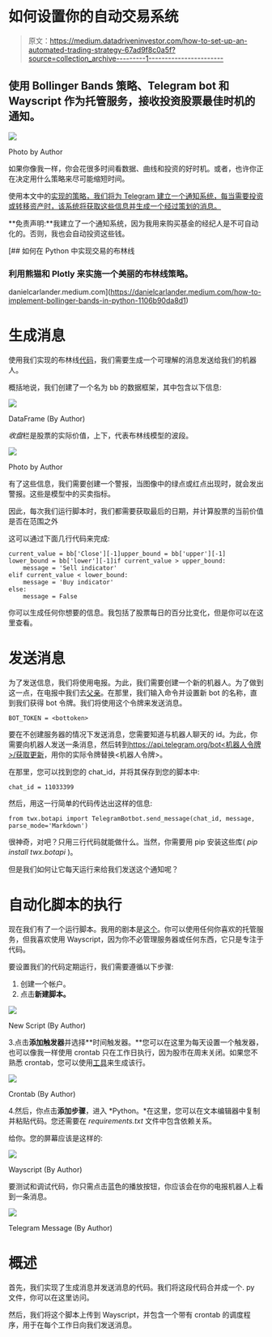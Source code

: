 # 如何设置你的自动交易系统

> 原文：<https://medium.datadriveninvestor.com/how-to-set-up-an-automated-trading-strategy-67ad9f8c0a5f?source=collection_archive---------1----------------------->

## 使用 Bollinger Bands 策略、Telegram bot 和 Wayscript 作为托管服务，接收投资股票最佳时机的通知。

![](img/a7c74b383d720c64672225013e0aea51.png)

Photo by Author

如果你像我一样，你会花很多时间看数据、曲线和投资的好时机。或者，也许你正在决定用什么策略来尽可能缩短时间。

使用本文中的[实现的策略，我们将为 Telegram 建立一个通知系统，每当需要投资或转移资产时，该系统将获取这些信息并生成一个经过策划的消息。](https://danielcarlander.medium.com/how-to-implement-bollinger-bands-in-python-1106b90da8d1)

**免责声明:**我建立了一个通知系统，因为我用来购买基金的经纪人是不可自动化的。否则，我也会自动投资这些钱。

[](https://danielcarlander.medium.com/how-to-implement-bollinger-bands-in-python-1106b90da8d1) [## 如何在 Python 中实现交易的布林线

### 利用熊猫和 Plotly 来实施一个美丽的布林线策略。

danielcarlander.medium.com](https://danielcarlander.medium.com/how-to-implement-bollinger-bands-in-python-1106b90da8d1) 

# 生成消息

使用我们实现的布林线[代码](https://danielcarlander.medium.com/how-to-implement-bollinger-bands-in-python-1106b90da8d1)，我们需要生成一个可理解的消息发送给我们的机器人。

概括地说，我们创建了一个名为 bb 的数据框架，其中包含以下信息:

![](img/aeaf13341197bb8f5519e07b5f576e11.png)

DataFrame (By Author)

*收盘*栏是股票的实际价值，上下，代表布林线模型的波段。

![](img/3e3035b323d05a4fd44d2ca7529dac5f.png)

Photo by Author

有了这些信息，我们需要创建一个警报，当图像中的绿点或红点出现时，就会发出警报。这些是模型中的买卖指标。

因此，每次我们运行脚本时，我们都需要获取最后的日期，并计算股票的当前价值是否在范围之外

这可以通过下面几行代码来完成:

```
current_value = bb['Close'][-1]upper_bound = bb['upper'][-1]
lower_bound = bb['lower'][-1]if current_value > upper_bound:
    message = 'Sell indicator'
elif current_value < lower_bound:
    message = 'Buy indicator'
else:
    message = False
```

你可以生成任何你想要的信息。我包括了股票每日的百分比变化，但是你可以在这里查看。

# 发送消息

为了发送信息，我们将使用电报。为此，我们需要创建一个新的机器人。为了做到这一点，在电报中我们去[父亲](https://t.me/botfather)。在那里，我们输入命令并设置新 bot 的名称，直到我们获得 bot 令牌。我们将使用这个令牌来发送消息。

```
BOT_TOKEN = <bottoken>
```

要在不创建服务器的情况下发送消息，您需要知道与机器人聊天的 id。为此，你需要向机器人发送一条消息，然后转到[https://api.telegram.org/bot<机器人令牌>/获取更新](https://api.telegram.org/bot<tokenhere>/getUpdates)，用你的实际令牌替换<机器人令牌>。

在那里，您可以找到您的 chat_id，并将其保存到您的脚本中:

```
chat_id = 11033399
```

然后，用这一行简单的代码传达出这样的信息:

```
from twx.botapi import TelegramBotbot.send_message(chat_id, message, parse_mode='Markdown')
```

很神奇，对吧？只用三行代码就能做什么。当然，你需要用 pip 安装这些库( *pip install twx.botapi* )。

但是我们如何让它每天运行来给我们发送这个通知呢？

# 自动化脚本的执行

现在我们有了一个运行脚本。我用的剧本是[这个](https://github.com/danicrg/stocks-bot)。你可以使用任何你喜欢的托管服务，但我喜欢使用 Wayscript，因为你不必管理服务器或任何东西，它只是专注于代码。

要设置我们的代码定期运行，我们需要遵循以下步骤:

1.  创建一个帐户。
2.  点击**新建脚本。**

![](img/cb1c62279ce8835eba48ef914988c372.png)

New Script (By Author)

3.点击**添加触发器**并选择**时间触发器。**您可以在这里为每天设置一个触发器，也可以像我一样使用 crontab 只在工作日执行，因为股市在周末关闭。如果您不熟悉 crontab，您可以使用[工具](https://crontab.guru)来生成该行。

![](img/e6cdb490ecd629f75b205a2ecf9567af.png)

Crontab (By Author)

4.然后，你点击**添加步骤**，进入 *Python。*在这里，您可以在文本编辑器中复制并粘贴代码。您还需要在 *requirements.txt* 文件中包含依赖关系。

给你。您的屏幕应该是这样的:

![](img/e6ebd12562f1a5fd6b4af356c98993bc.png)

Wayscript (By Author)

要测试和调试代码，你只需点击蓝色的播放按钮，你应该会在你的电报机器人上看到一条消息。

![](img/13ae9ba353654d5005a948ec5048ace2.png)

Telegram Message (By Author)

# 概述

首先，我们实现了生成消息并发送消息的代码。我们将这段代码合并成一个. py 文件，你可以在这里访问。

然后，我们将这个脚本上传到 Wayscript，并包含一个带有 crontab 的调度程序，用于在每个工作日向我们发送消息。